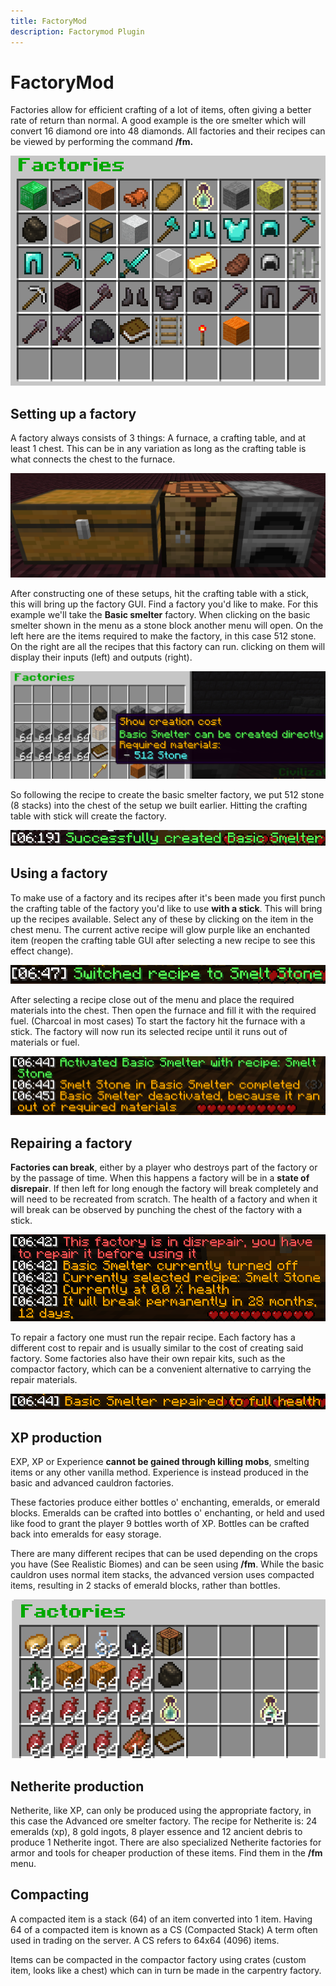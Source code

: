 ```yaml
---
title: FactoryMod
description: Factorymod Plugin
---
```


# FactoryMod
Factories allow for efficient crafting of a lot of items, often giving a better rate of return than normal. A good example is the ore smelter which will convert 16 diamond ore into 48 diamonds. All factories and their recipes can be viewed by performing the command **/fm.**

![Factories Gui](media/Factoriesscreen.png)

## Setting up a factory

A factory always consists of 3 things: A furnace, a crafting table, and at least 1 chest. This can be in any variation as long as the crafting table is what connects the chest to the furnace. 

![Factory example](media/Factorychestleft.png)

After constructing one of these setups, hit the crafting table with a stick, this will bring up the factory GUI. Find a factory you'd like to make. For this example we'll take the **Basic smelter** factory. When clicking on the basic smelter shown in the menu as a stone block another menu will open. On the left here are the items required to make the factory, in this case 512 stone. On the right are all the recipes that this factory can run. clicking on them will display their inputs (left) and outputs (right).

![Stone smelter factory costs](media/Smelterfactorycreation.png)

So following the recipe to create the basic smelter factory, we put 512 stone (8 stacks) into the chest of the setup we built earlier. Hitting the crafting table with stick will create the factory.

![Successfull creation message](media/Madebasicsmelter.png)


## Using a factory
To make use of a factory and its recipes after it's been made you first punch the crafting table of the factory you'd like to use **with a stick**. This will bring up the recipes available. Select any of these by clicking on the item in the chest menu. The current active recipe will glow purple like an enchanted item (reopen the crafting table GUI after selecting a new recipe to see this effect change). 

![Switch recipe message](media/Recipechange.png)

After selecting a recipe close out of the menu and place the required materials into the chest. Then open the furnace and fill it with the required fuel. (Charcoal in most cases) To start the factory hit the furnace with a stick. The factory will now run its selected recipe until it runs out of materials or fuel. 

![Activated factory message](media/Runningfactory.png)

## Repairing a factory

**Factories can break**, either by a player who destroys part of the factory or by the passage of time. When this happens a factory will be in a **state of disrepair**. If then left for long enough the factory will break completely and will need to be recreated from scratch. The health of a factory and when it will break can be observed by punching the chest of the factory with a stick. 

![Disrepaired Factory](media/Factorydisrepair.png)

To repair a factory one must run the repair recipe. Each factory has a different cost to repair and is usually similar to the cost of creating said factory. Some factories also have their own repair kits, such as the compactor factory, which can be a convenient alternative to carrying the repair materials. 

![Repaired factory message](media/Factoryrepair.png)

## XP production

EXP, XP or Experience **cannot be gained through killing mobs**, smelting items or any other vanilla method. Experience is instead produced in the basic and advanced cauldron factories.

These factories produce either bottles o' enchanting, emeralds, or emerald blocks. Emeralds can be crafted into bottles o' enchanting, or held and used like food to grant the player 9 bottles worth of XP.
Bottles can be crafted back into emeralds for easy storage.

There are many different recipes that can be used depending on the crops you have (See Realistic Biomes) and can be seen using **/fm**. While the basic cauldron uses normal item stacks, the advanced version uses compacted items, resulting in 2 stacks of emerald blocks, rather than bottles. 

![EXP recipe 1 costs example](media/Exprecipe.png)

## Netherite production

Netherite, like XP, can only be produced using the appropriate factory, in this case the Advanced ore smelter factory. The recipe for Netherite is: 24 emeralds (xp), 8 gold ingots, 8 player essence and 12 ancient debris to produce 1 Netherite ingot. There are also specialized Netherite factories for armor and tools for cheaper production of these items. Find them in the **/fm** menu. 

## Compacting

A compacted item is a stack (64) of an item converted into 1 item. Having 64 of a compacted item is known as a CS (Compacted Stack) A term often used in trading on the server. A CS refers to 64x64 (4096) items.

Items can be compacted in the compactor factory using crates (custom item, looks like a chest) which can in turn be made in the carpentry factory. 
